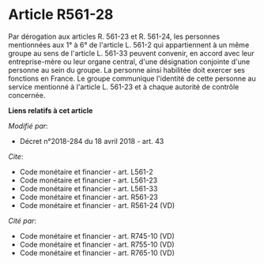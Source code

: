 # Article R561-28

Par dérogation aux articles R. 561-23 et R. 561-24, les personnes mentionnées aux 1° à 6° de l'article L. 561-2 qui
appartiennent à un même groupe au sens de l'article L. 561-33 peuvent convenir, en accord avec leur entreprise-mère ou leur
organe central, d'une désignation conjointe d'une personne au sein du groupe. La personne ainsi habilitée doit exercer ses
fonctions en France. Le groupe communique l'identité de cette personne au service mentionné à l'article L. 561-23 et à chaque
autorité de contrôle concernée.

**Liens relatifs à cet article**

_Modifié par_:

  - Décret n°2018-284 du 18 avril 2018 - art. 43

_Cite_:

  - Code monétaire et financier - art. L561-2
  - Code monétaire et financier - art. L561-23
  - Code monétaire et financier - art. L561-33
  - Code monétaire et financier - art. R561-23
  - Code monétaire et financier - art. R561-24 (VD)

_Cité par_:

  - Code monétaire et financier - art. R745-10 (VD)
  - Code monétaire et financier - art. R755-10 (VD)
  - Code monétaire et financier - art. R765-10 (VD)
